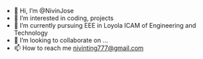 - 👋 Hi, I’m @NivinJose
- 👀 I’m interested in coding, projects
- 🌱 I’m currently pursuing EEE in Loyola ICAM of Engineering and Technology
- 💞️ I’m looking to collaborate on ...
- 📫 How to reach me nivinting777@gmail.com

<!---
NivinJose/NivinJose is a ✨ special ✨ repository because its `README.md` (this file) appears on your GitHub profile.
You can click the Preview link to take a look at your changes.
--->
